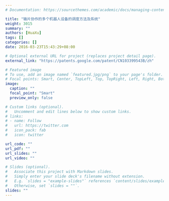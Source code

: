 ```yaml
---
# Documentation: https://sourcethemes.com/academic/docs/managing-content/

title: "输片协作的多个机器人设备的调度方法及系统"
weight: 3015
summary: ""
authors: [HuaXu]
tags: []
categories: []
date: 2016-03-23T15:43:29+08:00

# Optional external URL for project (replaces project detail page).
external_link: "https://patents.google.com/patent/CN103399543B/zh"

# Featured image
# To use, add an image named `featured.jpg/png` to your page's folder.
# Focal points: Smart, Center, TopLeft, Top, TopRight, Left, Right, BottomLeft, Bottom, BottomRight.
image:
  caption: ""
  focal_point: "Smart"
  preview_only: false

# Custom links (optional).
#   Uncomment and edit lines below to show custom links.
# links:
# - name: Follow
#   url: https://twitter.com
#   icon_pack: fab
#   icon: twitter

url_code: ""
url_pdf: ""
url_slides: ""
url_video: ""

# Slides (optional).
#   Associate this project with Markdown slides.
#   Simply enter your slide deck's filename without extension.
#   E.g. `slides = "example-slides"` references `content/slides/example-slides.md`.
#   Otherwise, set `slides = ""`.
slides: ""
---
```

